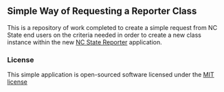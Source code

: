 ## Simple Way of Requesting a Reporter Class

This is a repository of work completed to create a simple request from NC State end users on the criteria needed in order to create
a new class instance within the new [NC State Reporter](https://reporter.ncsu.edu/) application.


### License

This simple application is  open-sourced software licensed under the [MIT license](http://opensource.org/licenses/MIT)
